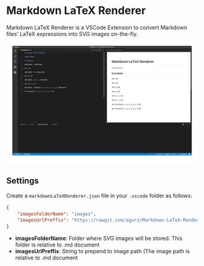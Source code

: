 # Markdown LaTeX Renderer

Markdown LaTeX Renderer is a VSCode Extension to convert Markdown files' LaTeX expressions into SVG images on-the-fly.

![](.doc/README.gif)

## Settings

Create a `markdownLaTeXRenderer.json` file in your `.vscode` folder as follows:

```json
{
    "imagesFolderName": "images",
    "imagesUrlPreffix": "https://rawgit.com/agurz/Markdown-LaTeX-Renderer/master/example/"
}
```

* **imagesFolderName**: Folder where SVG images will be stored. This folder is relative to .md document
* **imagesUrlPreffix**: String to prepend to image path (The image path is relative to .md document
